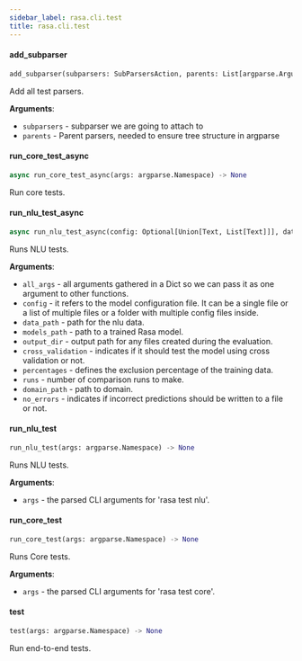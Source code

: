 ```yaml
---
sidebar_label: rasa.cli.test
title: rasa.cli.test
---
```

#### add\_subparser

```python
add_subparser(subparsers: SubParsersAction, parents: List[argparse.ArgumentParser]) -> None
```

Add all test parsers.

**Arguments**:

- `subparsers` - subparser we are going to attach to
- `parents` - Parent parsers, needed to ensure tree structure in argparse

#### run\_core\_test\_async

```python
async run_core_test_async(args: argparse.Namespace) -> None
```

Run core tests.

#### run\_nlu\_test\_async

```python
async run_nlu_test_async(config: Optional[Union[Text, List[Text]]], data_path: Text, models_path: Text, output_dir: Text, cross_validation: bool, percentages: List[int], runs: int, no_errors: bool, domain_path: Text, all_args: Dict[Text, Any]) -> None
```

Runs NLU tests.

**Arguments**:

- `all_args` - all arguments gathered in a Dict so we can pass it as one argument
  to other functions.
- `config` - it refers to the model configuration file. It can be a single file or
  a list of multiple files or a folder with multiple config files inside.
- `data_path` - path for the nlu data.
- `models_path` - path to a trained Rasa model.
- `output_dir` - output path for any files created during the evaluation.
- `cross_validation` - indicates if it should test the model using cross validation
  or not.
- `percentages` - defines the exclusion percentage of the training data.
- `runs` - number of comparison runs to make.
- `domain_path` - path to domain.
- `no_errors` - indicates if incorrect predictions should be written to a file
  or not.

#### run\_nlu\_test

```python
run_nlu_test(args: argparse.Namespace) -> None
```

Runs NLU tests.

**Arguments**:

- `args` - the parsed CLI arguments for &#x27;rasa test nlu&#x27;.

#### run\_core\_test

```python
run_core_test(args: argparse.Namespace) -> None
```

Runs Core tests.

**Arguments**:

- `args` - the parsed CLI arguments for &#x27;rasa test core&#x27;.

#### test

```python
test(args: argparse.Namespace) -> None
```

Run end-to-end tests.

